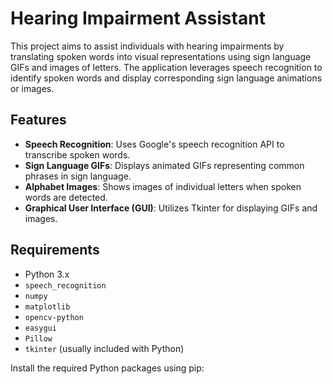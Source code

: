 # Hearing Impairment Assistant

This project aims to assist individuals with hearing impairments by translating spoken words into visual representations using sign language GIFs and images of letters. The application leverages speech recognition to identify spoken words and display corresponding sign language animations or images.

## Features

- **Speech Recognition**: Uses Google's speech recognition API to transcribe spoken words.
- **Sign Language GIFs**: Displays animated GIFs representing common phrases in sign language.
- **Alphabet Images**: Shows images of individual letters when spoken words are detected.
- **Graphical User Interface (GUI)**: Utilizes Tkinter for displaying GIFs and images.

## Requirements

- Python 3.x
- `speech_recognition`
- `numpy`
- `matplotlib`
- `opencv-python`
- `easygui`
- `Pillow`
- `tkinter` (usually included with Python)

Install the required Python packages using pip:

